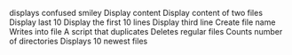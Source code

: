 displays confused smiley
Display content
Display content of two files
Display last 10
Display the first 10 lines
Display third line
Create file name
Writes into file
A script that duplicates
Deletes regular files
Counts number of directories
Displays 10 newest files
